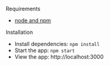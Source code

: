 Requirements

- [node and npm](https://nodejs.org)

Installation

- Install dependencies: `npm install`
- Start the app: `npm start`
- View the app: http://localhost:3000